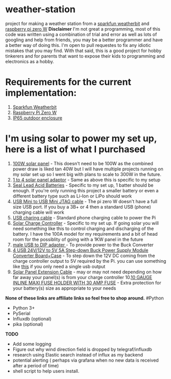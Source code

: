 # weather-station
project for making a weather station from a [sparkfun weatherbit](https://www.sparkfun.com/products/16274) and [raspberry pi zero W](https://www.amazon.com/gp/product/B0748MPQT4/ref=ppx_yo_dt_b_asin_title_o00_s01?ie=UTF8&psc=1)
**Disclaimer**
I'm not great a programming, most of this code was written using a combination of trial and error as well as lots of googling and help from friends, you may be a better programmer and have a better way of doing this. I'm open to pull requestes to
fix any idiotic mistakes that you may find. With that said, this is a good project for hobby tinkerers and for parents that want to expose their kids to programming and electronics as a hobby.

# Requirements for the current implementation:
1. [Sparkfun Weatherbit](https://www.sparkfun.com/products/16274)
2. [Raspberry Pi Zero W](https://www.amazon.com/gp/product/B0748MPQT4/ref=ppx_yo_dt_b_asin_title_o00_s01?ie=UTF8&psc=1)
3. [IP65 outdoor enclosure](https://www.amazon.com/gp/product/B0786ZLFSV/ref=ppx_yo_dt_b_asin_title_o08_s00?ie=UTF8&psc=1)

# I'm using solar to power my set up, here is a list of what I purchased
1. [100W solar panel](https://www.amazon.com/gp/product/B01HHDC6NQ/ref=ppx_yo_dt_b_asin_title_o05_s00?ie=UTF8&psc=1) - This doesn't need to be 100W as the combined power draw is liked tan 40W but I will have multiple projects running on my solar set up so I went big with plans to scale to 300W in the future.
2. [1 to 4 solar panel adaptor](https://www.amazon.com/gp/product/B07B4ZM8Y8/ref=ppx_yo_dt_b_asin_title_o07_s00?ie=UTF8&psc=1) - Same as above this is specific to my setup
3. [ Seal Lead Acid Batteries](https://www.amazon.com/gp/product/B00X01LSIO/ref=ppx_yo_dt_b_asin_title_o09_s00?ie=UTF8&psc=1) - Specific to my set up, 1 batter should be enough. If you're only running this project a smaller battery or even a different battery type such as Li-Ion or LiPo should work
4. [USB Mini to USB Mini JTAG cable](https://www.amazon.com/gp/product/B01KG1696G/ref=ppx_yo_dt_b_asin_title_o03_s00?ie=UTF8&psc=1) - The pi zero W doesn't have a full size USB port. If you buy a 3B+ or 4 then a standard USB (phone) charging cable will work
5. [USB charing cable](https://www.amazon.com/AmazonBasics-Cable-adaptador-macho-Micro/dp/B0711PVX6Z/ref=sxin_2_ac_d_rm?ac_md=1-1-bWljcm8gdXNiIGNhYmxl-ac_d_rm&crid=HRT7KFD43TPW&cv_ct_cx=usb+charger+cable&dchild=1&keywords=usb+charger+cable&pd_rd_i=B0711PVX6Z&pd_rd_r=5fdb8512-c33a-4448-a5c1-af0c271a62bf&pd_rd_w=uN7Ff&pd_rd_wg=Xa4m7&pf_rd_p=165462b8-b004-445b-8c70-cf9e9e805494&pf_rd_r=901ECWAD9N747FHGVRDQ&psc=1&qid=1588696349&sprefix=usb+char%2Caps%2C144&sr=1-2-12d4272d-8adb-4121-8624-135149aa9081) - Standard phone charging cable to power the Pi
6. [Solar Charge Controller](https://www.ebay.com/itm/MPPT-Solar-Panel-Regulator-Charge-Controller-Auto-Focus-Tracking-30-100A-12V-24V/274215536376?_trkparms=aid%3D111001%26algo%3DREC.SEED%26ao%3D1%26asc%3D225073%26meid%3D91e584c2f4bd49d288365a1b2d796e8a%26pid%3D100675%26rk%3D1%26rkt%3D15%26mehot%3Dpp%26sd%3D274215536376%26itm%3D274215536376%26pmt%3D1%26noa%3D1%26pg%3D2380057%26brand%3DUnbranded&_trksid=p2380057.c100675.m4236&_trkparms=pageci%3A2290b1be-8eee-11ea-86cb-74dbd1806a6d%7Cparentrq%3Ae5af48a31710aa66c6b0dbc1ffb87964%7Ciid%3A1) - Specific to my set up. If going solar you will need something like this to control charging and discharging of the battery. I have the 100A model for my requirements and a bit of head room for the possiblity of going with a 1KW panel in the future
7. [male USB to DIP adapter ](https://www.ebay.com/itm/5-PCS-male-USB-to-DIP-adapter-for-2-54mm-DIY-PCB-board-converter-4-pins/173963249674?ssPageName=STRK%3AMEBIDX%3AIT&_trksid=p2057872.m2749.l2649) - To provide power to the Buck Converter
8. [4 USB 24V/12V to 5V 5A Step-down Buck Power Supply Module Converter Board+Case](https://www.ebay.com/itm/4-USB-24V-12V-to-5V-5A-Step-down-Buck-Power-Supply-Module-Converter-Board-Case/401773626602?ssPageName=STRK%3AMEBIDX%3AIT&_trksid=p2057872.m2749.l2649) - To step down the 12V DC coming from the charge controller output to 5V required by the Pi. you can use something like [this](https://www.ebay.com/itm/DC-DC-Buck-step-down-Converter-6-24V-12V-24V-to-5V-3A-CAR-USB-Charger-Modul/262993129657?hash=item3d3b9cb0b9:m:ms3N-XdpxLH570LbkMVLTnw) if you only need a single usb output
9. [Solar Panel Extension Cable](https://www.ebay.com/itm/New-1-Pair-Black-Red-Solar-Panel-Extension-Cable-Wire-Connector-12-10-AWG/143333611997?ssPageName=STRK%3AMEBIDX%3AIT&var=442244232297&_trksid=p2057872.m2749.l2649) - may or may not need depending on how far away your panel(s) is from your charge controller
10.[10 GAUGE INLINE MAXI FUSE HOLDER WITH 30 AMP FUSE](https://www.ebay.com/itm/10-GAUGE-INLINE-MAXI-FUSE-HOLDER-WITH-30-AMP-FUSE-Water-Proof-Made-in-USA/383204145220?ssPageName=STRK%3AMEBIDX%3AIT&_trksid=p2057872.m2749.l2649) - Extra protection for your battery(s) size as appropriate to your needs

**None of these links are affiliate links so feel free to shop around.**
#Python
* Python 3+
* PySerial
* Influxdb (optional)
* pika (optional)

**TODO**
* Add some logging
* Figure out why wind direction field is dropped by telegraf/influxdb
* research using Elastic search instead of influx as my backend
* potential alerting ( perhaps via grafana when no new data is received after a period of time)
* shell script to help users install.
